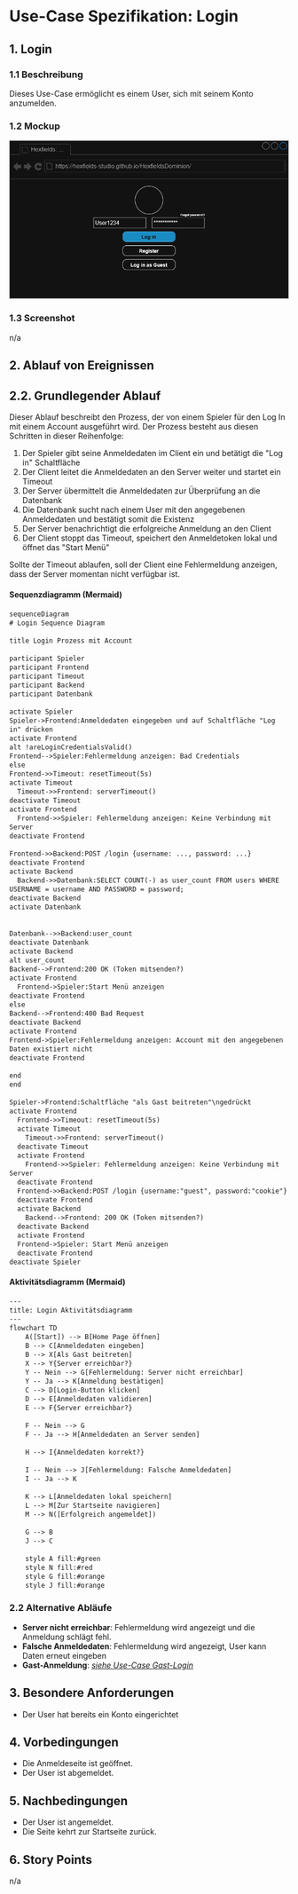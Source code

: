 # Use-Case Spezifikation: Login

## 1. Login

### 1.1 Beschreibung

Dieses Use-Case ermöglicht es einem User, sich mit seinem Konto anzumelden.

### 1.2 Mockup

![login_mockup](./login_mockup.drawio.png "login_mockup")

### 1.3 Screenshot

n/a

## 2. Ablauf von Ereignissen

## 2.2. Grundlegender Ablauf

Dieser Ablauf beschreibt den Prozess, der von einem Spieler für den Log In mit einem Account ausgeführt wird. Der Prozess besteht aus diesen Schritten in dieser Reihenfolge:

1. Der Spieler gibt seine Anmeldedaten im Client ein und betätigt die "Log in" Schaltfläche
2. Der Client leitet die Anmeldedaten an den Server weiter und startet ein Timeout
3. Der Server übermittelt die Anmeldedaten zur Überprüfung an die Datenbank
4. Die Datenbank sucht nach einem User mit den angegebenen Anmeldedaten und bestätigt somit die Existenz
5. Der Server benachrichtigt die erfolgreiche Anmeldung an den Client
6. Der Client stoppt das Timeout, speichert den Anmeldetoken lokal und öffnet das "Start Menü"

Sollte der Timeout ablaufen, soll der Client eine Fehlermeldung anzeigen, dass der Server momentan nicht verfügbar ist.

#### Sequenzdiagramm (Mermaid)

```mermaid
sequenceDiagram
# Login Sequence Diagram

title Login Prozess mit Account

participant Spieler
participant Frontend
participant Timeout
participant Backend
participant Datenbank

activate Spieler
Spieler->Frontend:Anmeldedaten eingegeben und auf Schaltfläche "Log in" drücken
activate Frontend
alt !areLoginCredentialsValid()
Frontend-->Spieler:Fehlermeldung anzeigen: Bad Credentials
else 
Frontend->>Timeout: resetTimeout(5s)
activate Timeout
  Timeout->>Frontend: serverTimeout()
deactivate Timeout
activate Frontend
  Frontend->>Spieler: Fehlermeldung anzeigen: Keine Verbindung mit Server
deactivate Frontend

Frontend->>Backend:POST /login {username: ..., password: ...}
deactivate Frontend
activate Backend
  Backend->>Datenbank:SELECT COUNT(-) as user_count FROM users WHERE USERNAME = username AND PASSWORD = password;
deactivate Backend
activate Datenbank


Datenbank-->>Backend:user_count
deactivate Datenbank
activate Backend
alt user_count
Backend-->Frontend:200 OK (Token mitsenden?)
activate Frontend
  Frontend->Spieler:Start Menü anzeigen
deactivate Frontend
else
Backend-->Frontend:400 Bad Request
deactivate Backend
activate Frontend
Frontend->Spieler:Fehlermeldung anzeigen: Account mit den angegebenen Daten existiert nicht
deactivate Frontend

end
end

Spieler->Frontend:Schaltfläche "als Gast beitreten"\ngedrückt
activate Frontend
  Frontend->>Timeout: resetTimeout(5s)
  activate Timeout
    Timeout->>Frontend: serverTimeout()
  deactivate Timeout
  activate Frontend
    Frontend->>Spieler: Fehlermeldung anzeigen: Keine Verbindung mit Server
  deactivate Frontend
  Frontend->>Backend:POST /login {username:"guest", password:"cookie"}
  deactivate Frontend
  activate Backend
    Backend-->Frontend: 200 OK (Token mitsenden?)
  deactivate Backend
  activate Frontend
  Frontend->Spieler: Start Menü anzeigen
  deactivate Frontend
deactivate Spieler
```

#### Aktivitätsdiagramm (Mermaid)

```mermaid
---
title: Login Aktivitätsdiagramm
---
flowchart TD
    A([Start]) --> B[Home Page öffnen]
    B --> C[Anmeldedaten eingeben]
    B --> X[Als Gast beitreten]
    X --> Y{Server erreichbar?}
    Y -- Nein --> G[Fehlermeldung: Server nicht erreichbar]
    Y -- Ja --> K[Anmeldung bestätigen]
    C --> D[Login-Button klicken]
    D --> E[Anmeldedaten validieren]
    E --> F{Server erreichbar?}
    
    F -- Nein --> G
    F -- Ja --> H[Anmeldedaten an Server senden]
    
    H --> I{Anmeldedaten korrekt?}
    
    I -- Nein --> J[Fehlermeldung: Falsche Anmeldedaten]
    I -- Ja --> K
    
    K --> L[Anmeldedaten lokal speichern]
    L --> M[Zur Startseite navigieren]
    M --> N([Erfolgreich angemeldet])
    
    G --> B
    J --> C
    
    style A fill:#green
    style N fill:#red
    style G fill:#orange
    style J fill:#orange
```

### 2.2 Alternative Abläufe

- **Server nicht erreichbar**: Fehlermeldung wird angezeigt und die Anmeldung schlägt fehl.
- **Falsche Anmeldedaten**: Fehlermeldung wird angezeigt, User kann Daten erneut eingeben
- **Gast-Anmeldung**: *[siehe Use-Case Gast-Login](../gast_login/gast_login.md)*

## 3. Besondere Anforderungen

- Der User hat bereits ein Konto eingerichtet

## 4. Vorbedingungen

- Die Anmeldeseite ist geöffnet.
- Der User ist abgemeldet.

## 5. Nachbedingungen

- Der User ist angemeldet.
- Die Seite kehrt zur Startseite zurück.

## 6. Story Points

n/a
